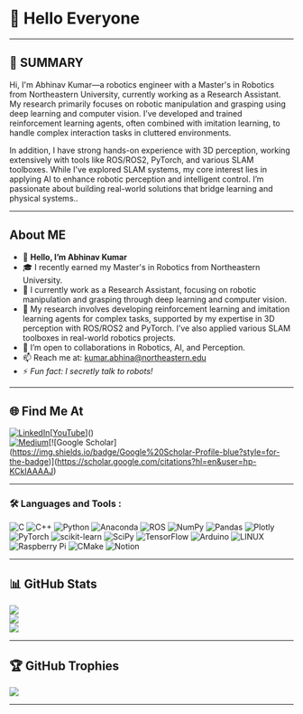 # 🤖 Hello Everyone 

---

## 🚀 SUMMARY

Hi, I'm Abhinav Kumar—a robotics engineer with a Master's in Robotics from Northeastern University, currently working as a Research Assistant. My research primarily focuses on robotic manipulation and grasping using deep learning and computer vision. I’ve developed and trained reinforcement learning agents, often combined with imitation learning, to handle complex interaction tasks in cluttered environments.

In addition, I have strong hands-on experience with 3D perception, working extensively with tools like ROS/ROS2, PyTorch, and various SLAM toolboxes. While I’ve explored SLAM systems, my core interest lies in applying AI to enhance robotic perception and intelligent control. I’m passionate about building real-world solutions that bridge learning and physical systems..

---

## About ME

- 👋 **Hello, I’m Abhinav Kumar**
- 🎓 I recently earned my Master's in Robotics from Northeastern University.
- 🔬 I currently work as a Research Assistant, focusing on robotic manipulation and grasping through deep learning and computer vision.
- 🔭 My research involves developing reinforcement learning and imitation learning agents for complex tasks, supported by my expertise in 3D perception with ROS/ROS2 and PyTorch. I’ve also applied various SLAM toolboxes in real-world robotics projects.
- 🤝 I’m open to collaborations in Robotics, AI, and Perception.
- 📫 Reach me at: [kumar.abhina@northeastern.edu](mailto:kumar.abhina@northeastern.edu)
- ⚡ *Fun fact: I secretly talk to robots!*
---

## 🌐 Find Me At

[![LinkedIn](https://img.shields.io/badge/LinkedIn-%230077B5.svg?logo=linkedin&logoColor=white)](https://www.linkedin.com/in/abhinav-kumar2000/)[[YouTube](https://img.shields.io/badge/YouTube-%23FF0000.svg?logo=YouTube&logoColor=white)]()  
[![Medium](https://img.shields.io/badge/Medium-%23000000.svg?logo=Medium&logoColor=white)]([https://medium.com/@RobuRishabh](https://medium.com/@abhinav6698))[![Google Scholar](https://img.shields.io/badge/Google%20Scholar-Profile-blue?style=for-the-badge)](https://scholar.google.com/citations?hl=en&user=hp-KCkIAAAAJ)

---

### :hammer_and_wrench: Languages and Tools :

![C](https://img.shields.io/badge/c-%2300599C.svg?style=for-the-badge&logo=c&logoColor=white) ![C++](https://img.shields.io/badge/c++-%2300599C.svg?style=for-the-badge&logo=c%2B%2B&logoColor=white) ![Python](https://img.shields.io/badge/python-3670A0?style=for-the-badge&logo=python&logoColor=ffdd54) ![Anaconda](https://img.shields.io/badge/Anaconda-%2344A833.svg?style=for-the-badge&logo=anaconda&logoColor=white) ![ROS](https://img.shields.io/badge/ros-%230A0FF9.svg?style=for-the-badge&logo=ros&logoColor=white) ![NumPy](https://img.shields.io/badge/numpy-%23013243.svg?style=for-the-badge&logo=numpy&logoColor=white) ![Pandas](https://img.shields.io/badge/pandas-%23150458.svg?style=for-the-badge&logo=pandas&logoColor=white) ![Plotly](https://img.shields.io/badge/Plotly-%233F4F75.svg?style=for-the-badge&logo=plotly&logoColor=white) ![PyTorch](https://img.shields.io/badge/PyTorch-%23EE4C2C.svg?style=for-the-badge&logo=PyTorch&logoColor=white) ![scikit-learn](https://img.shields.io/badge/scikit--learn-%23F7931E.svg?style=for-the-badge&logo=scikit-learn&logoColor=white) ![SciPy](https://img.shields.io/badge/SciPy-%230C55A5.svg?style=for-the-badge&logo=scipy&logoColor=%white) ![TensorFlow](https://img.shields.io/badge/TensorFlow-%23FF6F00.svg?style=for-the-badge&logo=TensorFlow&logoColor=white) ![Arduino](https://img.shields.io/badge/-Arduino-00979D?style=for-the-badge&logo=Arduino&logoColor=white) ![LINUX](https://img.shields.io/badge/Linux-FCC624?style=for-the-badge&logo=linux&logoColor=black) ![Raspberry Pi](https://img.shields.io/badge/-RaspberryPi-C51A4A?style=for-the-badge&logo=Raspberry-Pi) ![CMake](https://img.shields.io/badge/CMake-%23008FBA.svg?style=for-the-badge&logo=cmake&logoColor=white) ![Notion](https://img.shields.io/badge/Notion-%23000000.svg?style=for-the-badge&logo=notion&logoColor=white)

---

## 📊 GitHub Stats

![](https://github-readme-stats.vercel.app/api?username=kumar-abhina&theme=dark&hide_border=false&include_all_commits=false&count_private=false)  
![](https://github-readme-streak-stats.herokuapp.com/?user=kumar-abhina&theme=dark&hide_border=false)  
![](https://github-readme-stats.vercel.app/api/top-langs/?username=kumar-abhina&theme=dark&hide_border=false&include_all_commits=false&count_private=false&layout=compact)


---

## 🏆 GitHub Trophies

![](https://github-profile-trophy.vercel.app/?username=roburishabh&theme=radical&no-frame=false&no-bg=true&margin-w=4)

---
